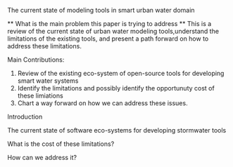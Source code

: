 The current state of modeling tools in smart urban water domain

** What is the main problem this paper is trying to address **
This is a review of the current state of urban water modeling tools,understand the limitations of the existing tools, and present a path forward on how to address these limitations. 

Main Contributions:
1. Review of the existing eco-system of open-source tools for developing smart water systems
2. Identify the limitations and possibly identify the opportunuty cost of these limiations 
3. Chart a way forward on how we can address these issues.

Introduction

The current state of software eco-systems for developing stormwater tools 

What is the cost of these limitations?

How can we address it?
